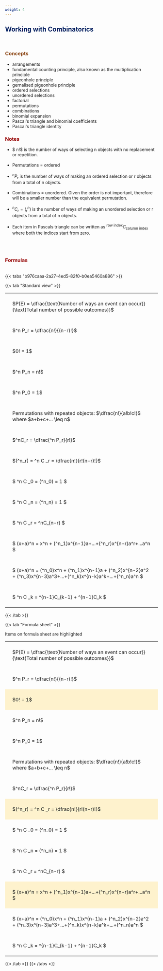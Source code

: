 ```yaml
---
weight: 4
---
```


## <span style="color:RGB(0,32,96"> Working with Combinatorics </span> 
<br>

### <span style="color:RGB(139,69,19)"> Concepts  </span>


* arrangements
* fundamental counting principle, also known as the multiplication principle
* pigeonhole principle
* gernalised pigeonhole principle
* ordered selections
* unordered selections
* factorial
* permutations
* combinations
* binomial expansion
* Pascal's triangle and binomial coefficients
* Pascal's triangle identity


### <span style="color:RGB(150,0,0)">  Notes </span>


* $ n!$ is the number of ways of selecting n objects with no replacement or repetition.
<BR><BR>
* Permutations = ordered
<BR><BR>
* $^nP_r$ is the number of ways of making an ordered selection or r objects from a total of n objects.
<BR><BR>
* Combinations = unordered.  Given the order is not important, therefore will be a smaller number than the equivalent permutation.
<BR><BR>
* $^nC_r = (^n_r)$ is the number of ways of making an unordered selection or r objects from a total of n objects.
<BR><BR>
* Each item in Pascals triangle can be written as $^{\text{row index}}C_{\text{column index}}$ where both the indices start from zero.
<BR><BR>



<br>


###  <span style="color:RGB(150,0,0)"> Formulas </span>
<br>
{{< tabs "b976caaa-2a27-4ed5-82f0-b0ea5460a886" >}}

{{< tab "Standard view" >}}

<style type="text/css">
#T_9b1a5 th.col_heading {
  text-align: left;
  font-size: 1em;
}
#T_9b1a5 td {
  text-align: left;
  font-size: 1em;
  padding: 1.5em;
}
</style>
<table id="T_9b1a5">
  <thead>
  </thead>
  <tbody>
    <tr>
      <td id="T_9b1a5_row0_col0" class="data row0 col0" >$P(E) = \dfrac{\text{Number of ways an event can occur}}{\text{Total number of possible outcomes}}$</td>
    </tr>
    <tr>
      <td id="T_9b1a5_row1_col0" class="data row1 col0" >$^n P_r = \dfrac{n!}{(n-r)!}$</td>
    </tr>
    <tr>
      <td id="T_9b1a5_row2_col0" class="data row2 col0" >$0! = 1$</td>
    </tr>
    <tr>
      <td id="T_9b1a5_row3_col0" class="data row3 col0" >$^n P_n = n!$</td>
    </tr>
    <tr>
      <td id="T_9b1a5_row4_col0" class="data row4 col0" >$^n P_0 = 1$</td>
    </tr>
    <tr>
      <td id="T_9b1a5_row5_col0" class="data row5 col0" >Permutations with repeated objects: $\dfrac{n!}{a!b!c!}$ where $a+b+c+... \leq n$</td>
    </tr>
    <tr>
      <td id="T_9b1a5_row6_col0" class="data row6 col0" >$^nC_r = \dfrac{^n P_r}{r!}$</td>
    </tr>
    <tr>
      <td id="T_9b1a5_row7_col0" class="data row7 col0" >$(^n_r) = ^n C _r = \dfrac{n!}{r!(n-r)!}$</td>
    </tr>
    <tr>
      <td id="T_9b1a5_row8_col0" class="data row8 col0" >$ ^n C _0 = (^n_0) = 1 $</td>
    </tr>
    <tr>
      <td id="T_9b1a5_row9_col0" class="data row9 col0" >$ ^n C _n = (^n_n) = 1 $</td>
    </tr>
    <tr>
      <td id="T_9b1a5_row10_col0" class="data row10 col0" >$ ^n C _r = ^nC_{n-r} $</td>
    </tr>
    <tr>
      <td id="T_9b1a5_row11_col0" class="data row11 col0" >$ (x+a)^n = x^n + (^n_1)x^{n-1}a+...+(^n_r)x^{n-r}a^r+...a^n    $</td>
    </tr>
    <tr>
      <td id="T_9b1a5_row12_col0" class="data row12 col0" >$ (x+a)^n = (^n_0)x^n + (^n_1)x^{n-1}a + (^n_2)x^{n-2}a^2 + (^n_3)x^{n-3}a^3+...+(^n_k)x^{n-k}a^k+...+(^n_n)a^n $</td>
    </tr>
    <tr>
      <td id="T_9b1a5_row13_col0" class="data row13 col0" >$ ^n C _k = ^{n-1}C_{k-1} + ^{n-1}C_k $</td>
    </tr>
  </tbody>
</table>
{{< /tab >}}

{{< tab "Formula sheet" >}}

Items on formula sheet are highlighted 
<br>
<style type="text/css">
#T_16e26 th.col_heading {
  text-align: left;
  font-size: 1em;
}
#T_16e26 td {
  text-align: left;
  font-size: 1em;
  padding: 1.5em;
}
#T_16e26_row0_col0, #T_16e26_row1_col0, #T_16e26_row3_col0, #T_16e26_row4_col0, #T_16e26_row5_col0, #T_16e26_row6_col0, #T_16e26_row8_col0, #T_16e26_row9_col0, #T_16e26_row10_col0, #T_16e26_row12_col0, #T_16e26_row13_col0 {
  background-color: rgba(0,0,0,0);
}
#T_16e26_row2_col0, #T_16e26_row7_col0, #T_16e26_row11_col0 {
  background-color: rgba(255,194,10, 0.2);
}
</style>
<table id="T_16e26">
  <thead>
  </thead>
  <tbody>
    <tr>
      <td id="T_16e26_row0_col0" class="data row0 col0" >$P(E) = \dfrac{\text{Number of ways an event can occur}}{\text{Total number of possible outcomes}}$</td>
    </tr>
    <tr>
      <td id="T_16e26_row1_col0" class="data row1 col0" >$^n P_r = \dfrac{n!}{(n-r)!}$</td>
    </tr>
    <tr>
      <td id="T_16e26_row2_col0" class="data row2 col0" >$0! = 1$</td>
    </tr>
    <tr>
      <td id="T_16e26_row3_col0" class="data row3 col0" >$^n P_n = n!$</td>
    </tr>
    <tr>
      <td id="T_16e26_row4_col0" class="data row4 col0" >$^n P_0 = 1$</td>
    </tr>
    <tr>
      <td id="T_16e26_row5_col0" class="data row5 col0" >Permutations with repeated objects: $\dfrac{n!}{a!b!c!}$ where $a+b+c+... \leq n$</td>
    </tr>
    <tr>
      <td id="T_16e26_row6_col0" class="data row6 col0" >$^nC_r = \dfrac{^n P_r}{r!}$</td>
    </tr>
    <tr>
      <td id="T_16e26_row7_col0" class="data row7 col0" >$(^n_r) = ^n C _r = \dfrac{n!}{r!(n-r)!}$</td>
    </tr>
    <tr>
      <td id="T_16e26_row8_col0" class="data row8 col0" >$ ^n C _0 = (^n_0) = 1 $</td>
    </tr>
    <tr>
      <td id="T_16e26_row9_col0" class="data row9 col0" >$ ^n C _n = (^n_n) = 1 $</td>
    </tr>
    <tr>
      <td id="T_16e26_row10_col0" class="data row10 col0" >$ ^n C _r = ^nC_{n-r} $</td>
    </tr>
    <tr>
      <td id="T_16e26_row11_col0" class="data row11 col0" >$ (x+a)^n = x^n + (^n_1)x^{n-1}a+...+(^n_r)x^{n-r}a^r+...a^n    $</td>
    </tr>
    <tr>
      <td id="T_16e26_row12_col0" class="data row12 col0" >$ (x+a)^n = (^n_0)x^n + (^n_1)x^{n-1}a + (^n_2)x^{n-2}a^2 + (^n_3)x^{n-3}a^3+...+(^n_k)x^{n-k}a^k+...+(^n_n)a^n $</td>
    </tr>
    <tr>
      <td id="T_16e26_row13_col0" class="data row13 col0" >$ ^n C _k = ^{n-1}C_{k-1} + ^{n-1}C_k $</td>
    </tr>
  </tbody>
</table>
{{< /tab >}}
{{< /tabs >}}
